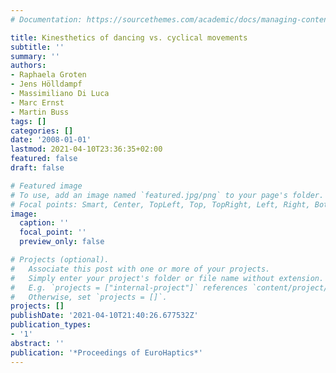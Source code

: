 ```yaml
---
# Documentation: https://sourcethemes.com/academic/docs/managing-content/

title: Kinesthetics of dancing vs. cyclical movements
subtitle: ''
summary: ''
authors:
- Raphaela Groten
- Jens Hölldampf
- Massimiliano Di Luca
- Marc Ernst
- Martin Buss
tags: []
categories: []
date: '2008-01-01'
lastmod: 2021-04-10T23:36:35+02:00
featured: false
draft: false

# Featured image
# To use, add an image named `featured.jpg/png` to your page's folder.
# Focal points: Smart, Center, TopLeft, Top, TopRight, Left, Right, BottomLeft, Bottom, BottomRight.
image:
  caption: ''
  focal_point: ''
  preview_only: false

# Projects (optional).
#   Associate this post with one or more of your projects.
#   Simply enter your project's folder or file name without extension.
#   E.g. `projects = ["internal-project"]` references `content/project/deep-learning/index.md`.
#   Otherwise, set `projects = []`.
projects: []
publishDate: '2021-04-10T21:40:26.677532Z'
publication_types:
- '1'
abstract: ''
publication: '*Proceedings of EuroHaptics*'
---
```

